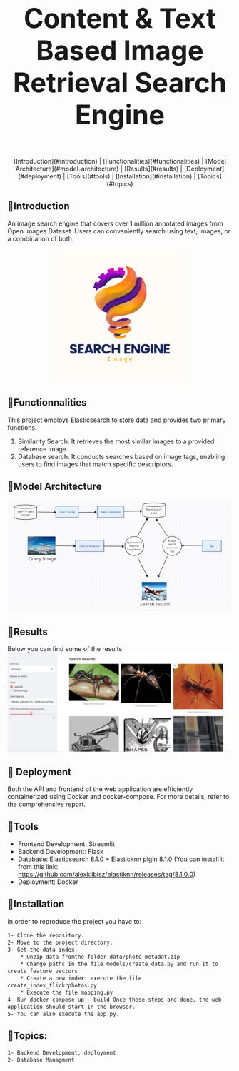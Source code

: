 
# <p align="center" style="font-size: 60px;"><strong>Content & Text Based Image Retrieval Search Engine</strong></p>
<p align="center">
[Introduction](#introduction) |
[Functionalities](#functionalities) |
[Model Architecture](#model-architecture) |
[Results](#results) |
[Deployment](#deployment) |
[Tools](#tools) |
[Installation](#installation) |
[Topics](#topics)
</p>

  
## 🔗Introduction 
An image search engine that covers over 1 million annotated images from Open Images Dataset. Users can conveniently search using text, images, or a combination of both.
<div align="center">
  <img src="/media/Search%20Engine.png" alt="Logo" width="300" height="300">
</div>

## 🔗Functionnalities
This project employs Elasticsearch to store data and provides two primary functions:
1. Similarity Search: It retrieves the most similar images to a provided reference image.
2. Database search: It conducts searches based on image tags, enabling users to find images that match specific descriptors.
 
## 🔗Model Architecture
![Architecture](/media/transormation.png)

## 🔗Results
Below you can find some of the results:
![Architecture](/media/result1.png)

## 🔗 Deployment
Both the API and frontend of the web application are efficiently containerized using Docker and docker-compose. For more details, refer to the comprehensive report.

## 🔗Tools
- Frontend Development: Streamlit
- Backend Development: Flask
- Database: Elasticsearch 8.1.0 + Elasticknn plgin 8.1.0 (You can install it from this link: https://github.com/alexklibisz/elastiknn/releases/tag/8.1.0.0)
- Deployment: Docker
    
## 🔗Installation
In order to reproduce the project you have to:

    1- Clone the repository.
    2- Move to the project directory.
    3- Get the data index.
        * Unzip data fromthe folder data/photo_metadat.zip
        * Change paths in the file models/create_data.py and run it to create feature vectors 
        * Create a new index: execute the file create_index_flickrphotos.py
        * Execute the file mapping.py
    4- Run docker-compose up --build Once these steps are done, the web application should start in the browser.
    5- You can also execute the app.py.

## 🔗Topics:
    1- Backend Development, deployment
    2- Database Managment
    

